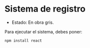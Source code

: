 <h1>Sistema de registro</h1>

- Estado: En obra gris.

Para ejecutar el sistema, debes poner:

```npm install react```
